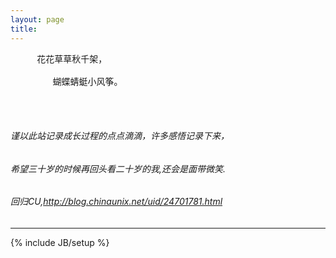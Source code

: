 ```yaml
---
layout: page
title: 
---
```

<pre>
     花花草草秋千架，

        蝴蝶蜻蜓小风筝。                  
</pre>



</br>
</br>

  
###### 谨以此站记录成长过程的点点滴滴，许多感悟记录下来，  
###### 希望三十岁的时候再回头看二十岁的我,还会是面带微笑.
###### 回归CU,http://blog.chinaunix.net/uid/24701781.html


------------------------------ 
  
{% include JB/setup %}




